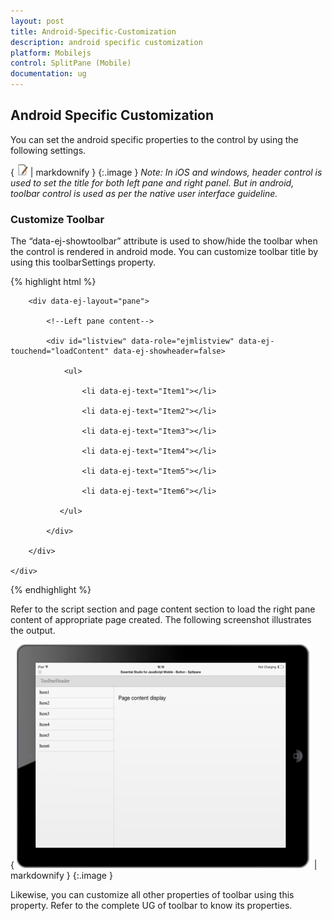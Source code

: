 ```yaml
---
layout: post
title: Android-Specific-Customization
description: android specific customization
platform: Mobilejs
control: SplitPane (Mobile)
documentation: ug
---
```


## Android Specific Customization

You can set the android specific properties to the control by using the following settings.

{ ![C:/Users/ApoorvahR/Desktop/Note.png](Android-Specific-Customization_images/Android-Specific-Customization_img1.png) | markdownify }
{:.image }
 _Note: In iOS and windows, header control is used to set the title for both left pane and right panel. But in android, toolbar control is used as per the native user interface guideline._



### Customize Toolbar

The “data-ej-showtoolbar” attribute is used to show/hide the toolbar when the control is rendered in android mode. You can customize toolbar title by using this toolbarSettings property.

{% highlight html %}

<div id="splitpane" data-role="ejmsplitpane" data-ej-rendermode="android" data-ej-toolbarsettings-android-title="ToolbarHeader">

        <div data-ej-layout="pane">

            <!--Left pane content-->

            <div id="listview" data-role="ejmlistview" data-ej-touchend="loadContent" data-ej-showheader=false>

                <ul>

                    <li data-ej-text="Item1"></li>

                    <li data-ej-text="Item2"></li>

                    <li data-ej-text="Item3"></li>

                    <li data-ej-text="Item4"></li>

                    <li data-ej-text="Item5"></li>

                    <li data-ej-text="Item6"></li>              

               </ul>

            </div>

        </div>

    </div>



{% endhighlight %}



Refer to the script section and page content section to load the right pane content of appropriate page created. The following screenshot illustrates the output.

{ ![](Android-Specific-Customization_images/Android-Specific-Customization_img2.png) | markdownify }
{:.image }


Likewise, you can customize all other properties of toolbar using this property. Refer to the complete UG of toolbar to know its properties.

